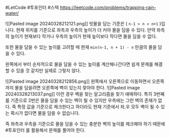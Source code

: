 #LetCode #투포인터 #스택
https://leetcode.com/problems/trapping-rain-water/

![[Pasted image 20240328212121.png]]
빗물을 담는 기준은 ( `n-1 > n < n+1` )입니다. 
현재 위치를 기준으로 좌측과 우측의 높이가 더 커야 물을 담을 수 있다.
만약 좌측의 높이가 현재보다 작거나 우측의 높이가 현재 높이보다 작다면 물을 담을 수 없다.

또한 물을 담을 수 있는 높이를 고려할 때 현재 `min(n-1, n + 1) - n` 만큼의 물을 담을 수 있다. 

왼쪽에서 부터 순차적으로 물을 담을 수 있는 높이를 계산해나간다면 쉽게 문제를 해결할 수 있을 것 같지만 실제로 그렇지 않다.

![[Pasted image 20240328212856.png]]
왼쪽에서 오른쪽으로 이동하면서 오른쪽 까지 물을 담을려면 오른쪽에 벽이 있는지 찾아야 한다. 
![[Pasted image 20240328213037.png]]
이런 경우 벽을 찾는 알고리즘을 찾기 애매하다. 
특히 3번째를 기준으로 2번은 물을 담을 수 있는 벽이 될 수 있지만 우측에는 그런 벽의 존재가 없다. 
즉 특정 값을 기준으로 체크한다고 하더라도 현재 기준에서 좌,우 모두 벽이 될 수 있는 확시가 없다면 물을 담을 수 없습니다. 

즉 좌측과 우측을 기준으로 물을 담을 수 있는 충분한 벽의 높이를 체크해야 하기 때문에 #투포인터 를 활용해서 문제를 풀어야 한다.

